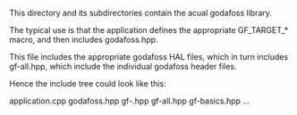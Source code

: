 This directory and its subdirectories contain the acual godafoss library.

The typical use is that the application defines the appropriate
GF_TARGET_* macro, and then includes godafoss.hpp.

This file includes the appropriate godafoss HAL files, which
in turn includes gf-all.hpp, which include the individual godafoss header files.

Hence the include tree could look like this:

application.cpp
   godafoss.hpp
      gf-<target-hal>.hpp
         gf-all.hpp
            gf-basics.hpp
            ...